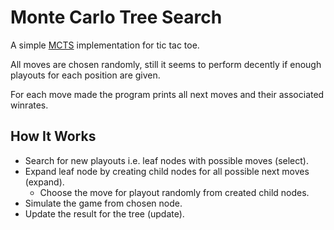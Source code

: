 # Monte Carlo Tree Search

A simple [MCTS](https://en.wikipedia.org/wiki/Monte_Carlo_tree_search) implementation for tic tac toe.

All moves are chosen randomly, still it seems to perform decently if enough playouts for each position
are given.

For each move made the program prints all next moves and their associated winrates.

## How It Works
- Search for new playouts i.e. leaf nodes with possible moves (select).
- Expand leaf node by creating child nodes for all possible next moves (expand).
    - Choose the move for playout randomly from created child nodes.
- Simulate the game from chosen node.
- Update the result for the tree (update).
